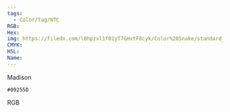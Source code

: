 ```yaml
---
tags:
  - Color/Tag/NTC
RGB:
Hex:
img: https://filedn.com/l0hpzxl1f01yT7GHxtF8cyk/Color%20Snake/standard_csv_to_svg/09255D.svg
CMYK:
HSL:
Name:
---
```

Madison
```palette
#09255D
```
RGB

